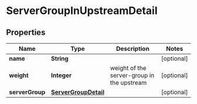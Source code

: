 
# ServerGroupInUpstreamDetail

## Properties
Name | Type | Description | Notes
------------ | ------------- | ------------- | -------------
**name** | **String** |  |  [optional]
**weight** | **Integer** | weight of the server-group in the upstream |  [optional]
**serverGroup** | [**ServerGroupDetail**](ServerGroupDetail.md) |  |  [optional]



